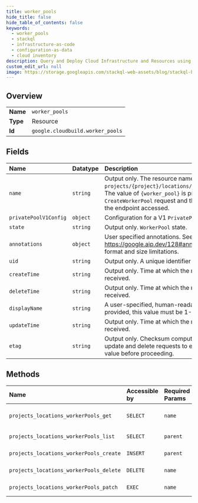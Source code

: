 ```yaml
---
title: worker_pools
hide_title: false
hide_table_of_contents: false
keywords:
  - worker_pools
  - stackql
  - infrastructure-as-code
  - configuration-as-data
  - cloud inventory
description: Query and Deploy Cloud Infrastructure and Resources using SQL
custom_edit_url: null
image: https://storage.googleapis.com/stackql-web-assets/blog/stackql-blog-post-featured-image.png
---
```

  
    

## Overview
<table><tbody>
<tr><td><b>Name</b></td><td><code>worker_pools</code></td></tr>
<tr><td><b>Type</b></td><td>Resource</td></tr>
<tr><td><b>Id</b></td><td><code>google.cloudbuild.worker_pools</code></td></tr>
</tbody></table>

## Fields
| Name | Datatype | Description |
|:-----|:---------|:------------|
| `name` | `string` | Output only. The resource name of the `WorkerPool`, with format `projects/{project}/locations/{location}/workerPools/{worker_pool}`. The value of `{worker_pool}` is provided by `worker_pool_id` in `CreateWorkerPool` request and the value of `{location}` is determined by the endpoint accessed. |
| `privatePoolV1Config` | `object` | Configuration for a V1 `PrivatePool`. |
| `state` | `string` | Output only. `WorkerPool` state. |
| `annotations` | `object` | User specified annotations. See https://google.aip.dev/128#annotations for more details such as format and size limitations. |
| `uid` | `string` | Output only. A unique identifier for the `WorkerPool`. |
| `createTime` | `string` | Output only. Time at which the request to create the `WorkerPool` was received. |
| `deleteTime` | `string` | Output only. Time at which the request to delete the `WorkerPool` was received. |
| `displayName` | `string` | A user-specified, human-readable name for the `WorkerPool`. If provided, this value must be 1-63 characters. |
| `updateTime` | `string` | Output only. Time at which the request to update the `WorkerPool` was received. |
| `etag` | `string` | Output only. Checksum computed by the server. May be sent on update and delete requests to ensure that the client has an up-to-date value before proceeding. |
## Methods
| Name | Accessible by | Required Params | Description |
|:-----|:--------------|:----------------|:------------|
| `projects_locations_workerPools_get` | `SELECT` | `name` | Returns details of a `WorkerPool`. |
| `projects_locations_workerPools_list` | `SELECT` | `parent` | Lists `WorkerPool`s. |
| `projects_locations_workerPools_create` | `INSERT` | `parent` | Creates a `WorkerPool`. |
| `projects_locations_workerPools_delete` | `DELETE` | `name` | Deletes a `WorkerPool`. |
| `projects_locations_workerPools_patch` | `EXEC` | `name` | Updates a `WorkerPool`. |
